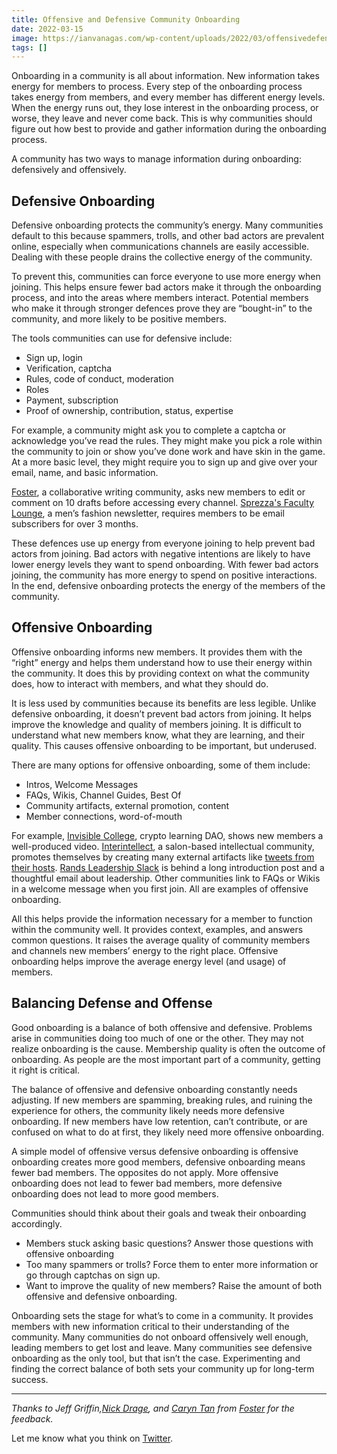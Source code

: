 ```yaml
---
title: Offensive and Defensive Community Onboarding
date: 2022-03-15
image: https://ianvanagas.com/wp-content/uploads/2022/03/offensivedefensivere.jpg
tags: []
---
```

Onboarding in a community is all about information. New information takes energy for members to process. Every step of the onboarding process takes energy from members, and every member has different energy levels. When the energy runs out, they lose interest in the onboarding process, or worse, they leave and never come back. This is why communities should figure out how best to provide and gather information during the onboarding process.

A community has two ways to manage information during onboarding: defensively and offensively.

## **Defensive Onboarding**

Defensive onboarding protects the community’s energy. Many communities default to this because spammers, trolls, and other bad actors are prevalent online, especially when communications channels are easily accessible. Dealing with these people drains the collective energy of the community. 

To prevent this, communities can force everyone to use more energy when joining. This helps ensure fewer bad actors make it through the onboarding process, and into the areas where members interact. Potential members who make it through stronger defences prove they are “bought-in” to the community, and more likely to be positive members. 

The tools communities can use for defensive include: 

  * Sign up, login
  * Verification, captcha
  * Rules, code of conduct, moderation
  * Roles
  * Payment, subscription
  * Proof of ownership, contribution, status, expertise



For example, a community might ask you to complete a captcha or acknowledge you’ve read the rules. They might make you pick a role within the community to join or show you’ve done work and have skin in the game. At a more basic level, they might require you to sign up and give over your email, name, and basic information.

[Foster](https://www.foster.co/), a collaborative writing community, asks new members to edit or comment on 10 drafts before accessing every channel. [Sprezza's Faculty Lounge](https://www.sprezza.xyz/), a men’s fashion newsletter, requires members to be email subscribers for over 3 months.

These defences use up energy from everyone joining to help prevent bad actors from joining. Bad actors with negative intentions are likely to have lower energy levels they want to spend onboarding. With fewer bad actors joining, the community has more energy to spend on positive interactions. In the end, defensive onboarding protects the energy of the members of the community.

## **Offensive Onboarding**

Offensive onboarding informs new members. It provides them with the “right” energy and helps them understand how to use their energy within the community. It does this by providing context on what the community does, how to interact with members, and what they should do. 

It is less used by communities because its benefits are less legible. Unlike defensive onboarding, it doesn’t prevent bad actors from joining. It helps improve the knowledge and quality of members joining. It is difficult to understand what new members know, what they are learning, and their quality. This causes offensive onboarding to be important, but underused.

There are many options for offensive onboarding, some of them include:

  * Intros, Welcome Messages
  * FAQs, Wikis, Channel Guides, Best Of
  * Community artifacts, external promotion, content
  * Member connections, word-of-mouth



For example, [Invisible College](https://www.invisiblecollege.xyz/), crypto learning DAO, shows new members a well-produced video. [Interintellect](https://interintellect.com/), a salon-based intellectual community, promotes themselves by creating many external artifacts like [tweets from their hosts](https://twitter.com/zstorok/status/1502223058152693760?s=20&t=6yzolOCVMmx8loI1mm_fkQ). [Rands Leadership Slack](https://randsinrepose.com/welcome-to-rands-leadership-slack/) is behind a long introduction post and a thoughtful email about leadership. Other communities link to FAQs or Wikis in a welcome message when you first join. All are examples of offensive onboarding.

All this helps provide the information necessary for a member to function within the community well. It provides context, examples, and answers common questions. It raises the average quality of community members and channels new members’ energy to the right place. Offensive onboarding helps improve the average energy level (and usage) of members.

## **Balancing Defense and Offense**

Good onboarding is a balance of both offensive and defensive. Problems arise in communities doing too much of one or the other. They may not realize onboarding is the cause. Membership quality is often the outcome of onboarding. As people are the most important part of a community, getting it right is critical.

The balance of offensive and defensive onboarding constantly needs adjusting. If new members are spamming, breaking rules, and ruining the experience for others, the community likely needs more defensive onboarding. If new members have low retention, can’t contribute, or are confused on what to do at first, they likely need more offensive onboarding.

A simple model of offensive versus defensive onboarding is offensive onboarding creates more good members, defensive onboarding means fewer bad members. The opposites do not apply. More offensive onboarding does not lead to fewer bad members, more defensive onboarding does not lead to more good members.

Communities should think about their goals and tweak their onboarding accordingly.

  * Members stuck asking basic questions? Answer those questions with offensive onboarding
  * Too many spammers or trolls? Force them to enter more information or go through captchas on sign up.
  * Want to improve the quality of new members? Raise the amount of both offensive and defensive onboarding.



Onboarding sets the stage for what’s to come in a community. It provides members with new information critical to their understanding of the community. Many communities do not onboard offensively well enough, leading members to get lost and leave. Many communities see defensive onboarding as the only tool, but that isn’t the case. Experimenting and finding the correct balance of both sets your community up for long-term success.

* * *

_Thanks to Jeff Griffin,[Nick Drage](http://blog.sonofsuntzu.org.uk/), and [Caryn Tan](https://twitter.com/0xCaryn) from [Foster](https://www.foster.co/) for the feedback._

Let me know what you think on [Twitter](http://twitter.com/ianvanagas).
